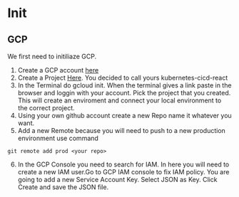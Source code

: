 # Init

## GCP

We first need to initiliaze GCP.

1. Create a GCP account [here](https://cloud.google.com/free)
2. Create a Project [Here](https://cloud.google.com/resource-manager/docs/creating-managing-projects#creating_a_project). 
You decided to call yours kubernetes-cicd-react
3. In the Terminal do gcloud init. When the terminal gives a link paste in the browser and loggin with your account. Pick the project that you created. This will create an enviroment and connect your local environment to the correct project.
4. Using your own github account create a new Repo name it whatever you want.
5. Add a new Remote because you will need to push to a new production environment use command

```
git remote add prod <your repo>

```

6. In the GCP Console you need to search for IAM. In here you will need to create a new IAM user.Go to GCP IAM console to fix IAM policy. You are going to add a new Service Account Key. Select JSON as Key. Click Create and save the JSON file.
